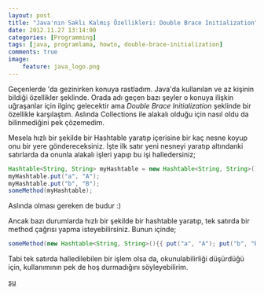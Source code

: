 ```yaml
---
layout: post
title: "Java'nın Saklı Kalmış Özellikleri: Double Brace Initialization"
date: 2012.11.27 13:14:00
categories: [Programming]
tags: [java, programlama, howto, double-brace-initialization]
comments: true
image: 
    feature: java_logo.png
--- 
```

Geçenlerde 'da gezinirken konuya rastladım. Java'da kullanılan ve az kişinin bildiği özellikler şeklinde. Orada adı geçen bazı şeyler o konuya ilişkin uğraşanlar için ilginç gelecektir ama _Double Brace Initialization_ şeklinde bir özellikle karşılaştım. Aslında Collections ile alakalı olduğu için nasıl oldu da bilinmediğini pek çözemedim. 

<!--more-->

Mesela hızlı bir şekilde bir Hashtable yaratıp içerisine bir kaç nesne koyup onu bir yere göndereceksiniz. İşte ilk satır yeni nesneyi yaratıp altındanki satırlarda da onunla alakalı işleri yapıp bu işi halledersiniz; 

```java
Hashtable<String, String> myHashtable = new Hashtable<String, String>(); 
myHashtable.put("a", "A"); 
myHashtable.put("b", "B"); 
someMethod(myHashtable);
```

Aslında olması gereken de budur :) 

Ancak bazı durumlarda hızlı bir şekilde bir hashtable yaratıp, tek satırda bir method çağrısı yapma isteyebilirsiniz. Bunun içinde; 

```java
someMethod(new Hashtable<String, String>(){{ put("a", "A"); put("b", "B"); }}); 
```

Tabi tek satırda halledilebilen bir işlem olsa da, okunulabilirliği düşürdüğü için, kullanımının pek de hoş durmadığını söyleyebilirim. 

[şu](http://stackoverflow.com/questions/15496/hidden-features-of-java)
